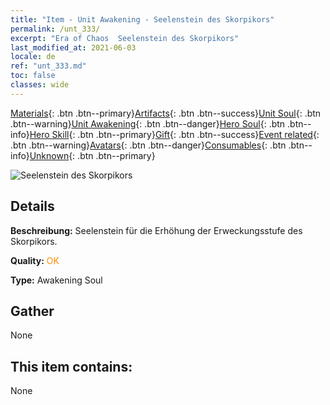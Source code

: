 ```yaml
---
title: "Item - Unit Awakening - Seelenstein des Skorpikors"
permalink: /unt_333/
excerpt: "Era of Chaos  Seelenstein des Skorpikors"
last_modified_at: 2021-06-03
locale: de
ref: "unt_333.md"
toc: false
classes: wide
---
```

 [Materials](/ItemsDE/){: .btn .btn--primary}[Artifacts](/ItemsDE/Artifacts/){: .btn .btn--success}[Unit Soul](/ItemsDE/UnitSoul/){: .btn .btn--warning}[Unit Awakening](/ItemsDE/UnitAwakening/){: .btn .btn--danger}[Hero Soul](/ItemsDE/HeroSoul/){: .btn .btn--info}[Hero Skill](/ItemsDE/HeroSkill/){: .btn .btn--primary}[Gift](/ItemsDE/Gift/){: .btn .btn--success}[Event related](/ItemsDE/Events/){: .btn .btn--warning}[Avatars](/ItemsDE/Avatars/){: .btn .btn--danger}[Consumables](/ItemsDE/Consumables/){: .btn .btn--info}[Unknown](/ItemsDE/Unknown/){: .btn .btn--primary}

 ![Seelenstein des Skorpikors](/images/u/tia_shixie.jpg)

## Details
 **Beschreibung:** Seelenstein für die Erhöhung der Erweckungsstufe des Skorpikors.

 **Quality:** <span style="color: #FF8C00">OK</span>

 **Type:** Awakening Soul

## Gather

  None

## This item contains:

  None

